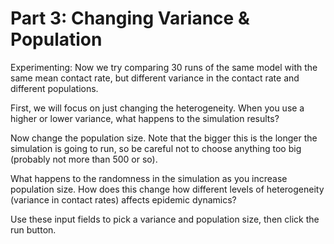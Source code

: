 # Part 3: Changing Variance & Population

Experimenting: Now we try comparing 30 runs of the same model with the same mean contact rate, but different variance in the contact rate and different populations. 

First, we will focus on just changing the heterogeneity.  When you use a higher or lower variance, what happens to the simulation results?

Now change the population size. Note that the bigger this is the longer the simulation is going to run, so be careful not to choose anything too big (probably not more than 500 or so).

What happens to the randomness in the simulation as you increase population size. How does this change how different levels of heterogeneity (variance in contact rates) affects epidemic dynamics?

Use these input fields to pick a variance and population size, then click the run button.

